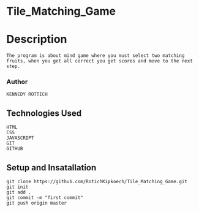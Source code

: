 # Tile_Matching_Game

# Description
````
The program is about mind game where you must select two matching fruits, when you get all correct you get scores and move to the next step.
````
### Author 
````
KENNEDY ROTTICH 
````
## Technologies Used
````
HTML
CSS
JAVASCRIPT
GIT
GITHUB
````

## Setup and Insatallation
````
git clone https://github.com/RotichKipkoech/Tile_Matching_Game.git
git init
git add .
git commit -m "first commit"
git push origin master
````